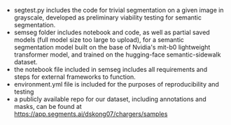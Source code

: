 - segtest.py includes the code for trivial segmentation on a given image in grayscale, developed as preliminary viability testing for semantic segmentation.
- semseg folder includes notebook and code, as well as partial saved models (full model size too large to upload), for a semantic segmentation model built on the base of Nvidia's mit-b0 lightweight transformer model, and trained on the hugging-face semantic-sidewalk dataset.
- the notebook file included in semseg includes all requirements and steps for external frameworks to function.
- environment.yml file is included for the purposes of reproducibility and testing
- a publicly available repo for our dataset, including annotations and masks, can be found at https://app.segments.ai/dskong07/chargers/samples
